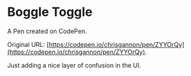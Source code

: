 # Boggle Toggle

A Pen created on CodePen.

Original URL: [https://codepen.io/chrisgannon/pen/ZYYOrQy](https://codepen.io/chrisgannon/pen/ZYYOrQy).

Just adding a nice layer of confusion in the UI.